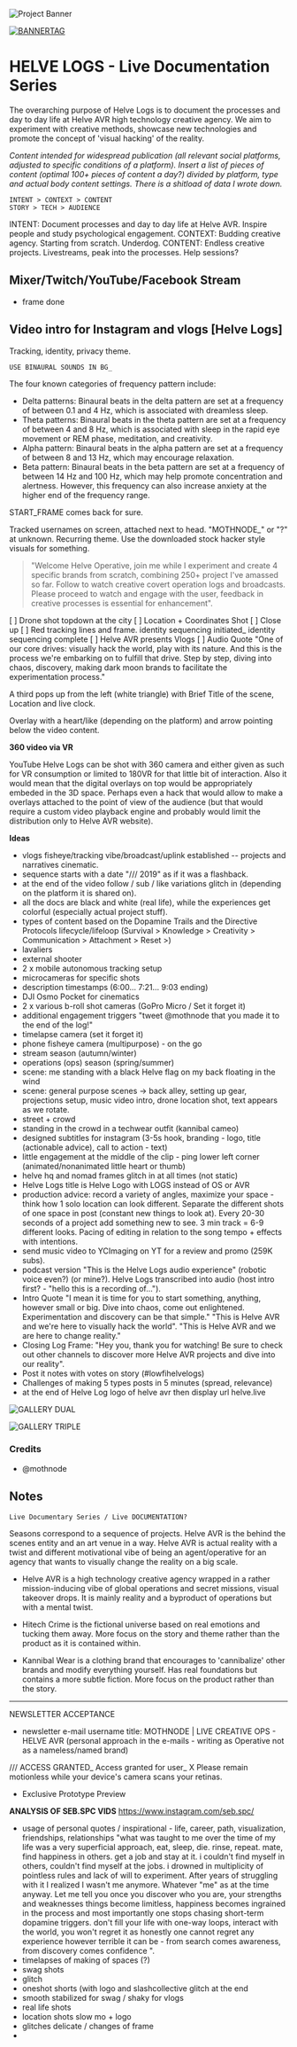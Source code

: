 ![Project Banner](/mixer-offline.png)

[![BANNERTAG](/assets/readme_visuals/helve-banner.png)](http://helve.live)

<a name="intro"></a> 
# HELVE LOGS - Live Documentation Series
The overarching purpose of Helve Logs is to document the processes and day to day life at Helve AVR high technology creative agency. We aim to experiment with creative methods, showcase new technologies and promote the concept of 'visual hacking' of the reality.

*Content intended for widespread publication (all relevant social platforms, adjusted to specific conditions of a platform). Insert a list of pieces of content (optimal 100+ pieces of content a day?) divided by platform, type and actual body content settings. There is a shitload of data I wrote down.*
```
INTENT > CONTEXT > CONTENT
STORY > TECH > AUDIENCE
```
INTENT: Document processes and day to day life at Helve AVR. Inspire people and study psychological engagement.
CONTEXT: Budding creative agency. Starting from scratch. Underdog.
CONTENT: Endless creative projects. Livestreams, peak into the processes. Help sessions?

## Mixer/Twitch/YouTube/Facebook Stream

- frame done

## Video intro for Instagram and vlogs [Helve Logs]
Tracking, identity, privacy theme.
```
USE BINAURAL SOUNDS IN BG_
```
The four known categories of frequency pattern include:
- Delta patterns: Binaural beats in the delta pattern are set at a frequency of between 0.1 and 4 Hz, which is associated with dreamless sleep.
- Theta patterns: Binaural beats in the theta pattern are set at a frequency of between 4 and 8 Hz, which is associated with sleep in the rapid eye movement or REM phase, meditation, and creativity.
- Alpha pattern: Binaural beats in the alpha pattern are set at a frequency of between 8 and 13 Hz, which may encourage relaxation.
- Beta pattern: Binaural beats in the beta pattern are set at a frequency of between 14 Hz and 100 Hz, which may help promote concentration and alertness. However, this frequency can also increase anxiety at the higher end of the frequency range.

START_FRAME comes back for sure.

Tracked usernames on screen, attached next to head. "MOTHNODE_" or "?" at unknown. Recurring theme.
Use the downloaded stock hacker style visuals for something.

> "Welcome Helve Operative, join me while I experiment and create 4 specific brands from scratch, combining 250+ project I've amassed so far. Follow to watch creative covert operation logs and broadcasts. Please proceed to watch and engage with the user, feedback in creative processes is essential for enhancement".

[ ] Drone shot topdown at the city
[ ] Location + Coordinates Shot
[ ] Close up
[ ] Red tracking lines and frame.
identity sequencing initiated_
identity sequencing complete
[ ] Helve AVR presents Vlogs
[ ] Audio Quote "One of our core drives: visually hack the world, play with its nature. And this is the process we're embarking on to fulfill that drive. Step by step, diving into chaos, discovery, making dark moon brands to facilitate the experimentation process."

A third pops up from the left (white triangle) with Brief Title of the scene, Location and live clock.

Overlay with a heart/like (depending on the platform) and arrow pointing below the video content.

**360 video via VR**

YouTube Helve Logs can be shot with 360 camera and either given as such for VR consumption or limited to 180VR for that little bit of interaction. Also it would mean that the digital overlays on top would be appropriately embeded in the 3D space. Perhaps even a hack that would allow to make a overlays attached to the point of view of the audience (but that would require a custom video playback engine and probably would limit the distribution only to Helve AVR website).

**Ideas**
- vlogs fisheye/tracking vibe/broadcast/uplink established -- projects and narratives cinematic.
- sequence starts with a date "/// 2019" as if it was a flashback.
- at the end of the video follow / sub / like variations glitch in (depending on the platform it is shared on).
- all the docs are black and white (real life), while the experiences get colorful (especially actual project stuff).
- types of content based on the Dopamine Trails and the Directive Protocols lifecycle/lifeloop (Survival > Knowledge > Creativity > Communication > Attachment > Reset >)
- lavaliers
- external shooter
- 2 x mobile autonomous tracking setup
- microcameras for specific shots
- description timestamps (6:00... 7:21... 9:03 ending)
- DJI Osmo Pocket for cinematics
- 2 x various b-roll shot cameras (GoPro Micro / Set it forget it)
- additional engagement triggers "tweet @mothnode that you made it to the end of the log!"
- timelapse camera (set it forget it)
- phone fisheye camera (multipurpose) - on the go
- stream season (autumn/winter)
- operations (ops) season (spring/summer)
- scene: me standing with a black Helve flag on my back floating in the wind
- scene: general purpose scenes -> back alley, setting up gear, projections setup, music video intro, drone location shot, text appears as we rotate.
- street + crowd
- standing in the crowd in a techwear outfit (kannibal cameo)
- designed subtitles for instagram (3-5s hook, branding - logo, title (actionable advice), call to action - text)
- little engagement at the middle of the clip - ping lower left corner (animated/nonanimated little heart or thumb)
- helve hq and nomad frames glitch in at all times (not static)
- Helve Logs title is Helve Logo with LOGS instead of OS or AVR
- production advice: record a variety of angles, maximize your space - think how 1 solo location can look different. Separate the different shots of one space in post (constant new things to look at). Every 20-30 seconds of a project add something new to see. 3 min track = 6-9 different looks. Pacing of editing in relation to the song tempo + effects with intentions.
- send music video to YCImaging on YT for a review and promo (259K subs).
- podcast version "This is the Helve Logs audio experience" (robotic voice even?) (or mine?). Helve Logs transcribed into audio (host intro first? - "hello this is a recording of...").
- Intro Quote "I mean it is time for you to start something, anything, however small or big. Dive into chaos, come out enlightened. Experimentation and discovery can be that simple." "This is Helve AVR and we're here to visually hack the world". "This is Helve AVR and we are here to change reality."
- Closing Log Frame: "Hey you, thank you for watching! Be sure to check out other channels to discover more Helve AVR projects and dive into our reality". 
- Post it notes with votes on story (#lowfihelvelogs)
- Challenges of making 5 types posts in 5 minutes (spread, relevance)
- at the end of Helve Log logo of helve avr then display url helve.live

![GALLERY DUAL](/assets/readme_visuals/vaco-dual-gallery.png)

![GALLERY TRIPLE](/assets/readme_visuals/vaco-triple-gallery.png)

<a name="credits"></a>
### Credits
+ @mothnode

## Notes
```
Live Documentary Series / Live DOCUMENTATION?
```
Seasons correspond to a sequence of projects. Helve AVR is the behind the scenes entity and an art venue in a way. Helve AVR is actual reality with a twist and different motivational vibe of being an agent/operative for an agency that wants to visually change the reality on a big scale.

- Helve AVR is a high technology creative agency wrapped in a rather mission-inducing vibe of global operations and secret missions, visual takeover drops. It is mainly reality and a byproduct of operations but with a mental twist.

- Hitech Crime is the fictional universe based on real emotions and tucking them away. More focus on the story and theme rather than the product as it is contained within.

- Kannibal Wear is a clothing brand that encourages to 'cannibalize' other brands and modify everything yourself. Has real foundations but contains a more subtle fiction. More focus on the product rather than the story. 

---

NEWSLETTER ACCEPTANCE

- newsletter e-mail username title: MOTHNODE | LIVE CREATIVE OPS - HELVE AVR (personal approach in the e-mails - writing as Operative not as a nameless/named brand)

/// ACCESS GRANTED_
Access granted for user_ X
Please remain motionless while your device's camera scans your retinas.

- Exclusive Prototype Preview

**ANALYSIS OF SEB.SPC VIDS**
https://www.instagram.com/seb.spc/
- usage of personal quotes / inspirational - life, career, path, visualization, friendships, relationships
"what was taught to me over the time of my life was a very superficial approach, eat, sleep, die. rinse, repeat. mate, find happiness in others. get a job and stay at it. i couldn't find myself in others, couldn't find myself at the jobs. i drowned in multiplicity of pointless rules and lack of will to experiment. After years of struggling with it I realized I wasn't me anymore. Whatever "me" as at the time anyway. Let me tell you once you discover who you are, your strengths and weaknesses things become limitless, happiness becomes ingrained in the process and most importantly one stops chasing short-term dopamine triggers. don't fill your life with one-way loops, interact with the world, you won't regret it as honestly one cannot regret any experience however terrible it can be - from search comes awareness, from discovery comes confidence ".
- timelapses of making of spaces (?)
- swag shots
- glitch
- oneshot shorts (with logo and slashcollective glitch at the end
- smooth stabilized for swag / shaky for vlogs
- real life shots
- location shots slow mo + logo
- glitches delicate / changes of frame
-
